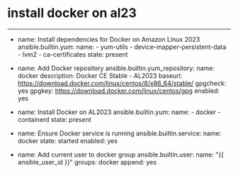 # install docker on al23
---
- name: Install dependencies for Docker on Amazon Linux 2023
  ansible.builtin.yum:
    name:
      - yum-utils
      - device-mapper-persistent-data
      - lvm2
      - ca-certificates
    state: present

- name: Add Docker repository
  ansible.builtin.yum_repository:
    name: docker
    description: Docker CE Stable - AL2023
    baseurl: https://download.docker.com/linux/centos/8/x86_64/stable/
    gpgcheck: yes
    gpgkey: https://download.docker.com/linux/centos/gpg
    enabled: yes

- name: Install Docker on AL2023
  ansible.builtin.yum:
    name:
      - docker
      - containerd
    state: present

- name: Ensure Docker service is running
  ansible.builtin.service:
    name: docker
    state: started
    enabled: yes

- name: Add current user to docker group
  ansible.builtin.user:
    name: "{{ ansible_user_id }}"
    groups: docker
    append: yes
